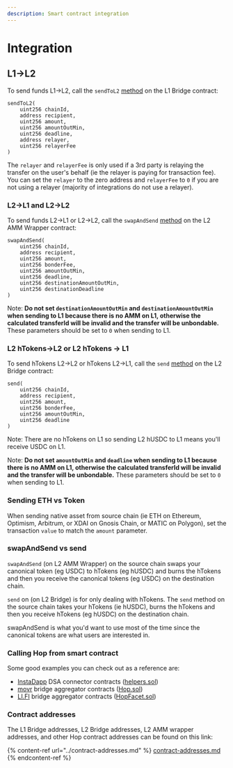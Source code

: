 ```yaml
---
description: Smart contract integration
---
```


# Integration

## L1->L2

To send funds L1->L2, call the `sendToL2` [method](https://github.com/hop-protocol/contracts/blob/8cefc3975115b6e3e706dd110670badad954a3bd/contracts/bridges/L1\_Bridge.sol#L109) on the L1 Bridge contract:

```solidity
sendToL2(
    uint256 chainId,
    address recipient,
    uint256 amount,
    uint256 amountOutMin,
    uint256 deadline,
    address relayer,
    uint256 relayerFee
)
```

The `relayer` and `relayerFee` is only used if a 3rd party is relaying the transfer on the user's behalf (ie the relayer is paying for transaction fee). You can set the `relayer` to the zero address and `relayerFee` to `0` if you are not using a relayer (majority of integrations do not use a relayer).

### L2->L1 and L2->L2

To send funds L2->L1 or L2->L2, call the `swapAndSend` [method](https://github.com/hop-protocol/contracts/blob/8cefc3975115b6e3e706dd110670badad954a3bd/contracts/bridges/L2\_AmmWrapper.sol#L58) on the L2 AMM Wrapper contract:

```solidity
swapAndSend(
    uint256 chainId,
    address recipient,
    uint256 amount,
    uint256 bonderFee,
    uint256 amountOutMin,
    uint256 deadline,
    uint256 destinationAmountOutMin,
    uint256 destinationDeadline
)
```

Note: **Do not set `destinationAmountOutMin` and `destinationAmountOutMin` when sending to L1 because there is no AMM on L1, otherwise the calculated transferId will be invalid and the transfer will be unbondable.** These parameters should be set to `0` when sending to L1.

### L2 hTokens->L2 or L2 hTokens -> L1

To send hTokens L2->L2 or hTokens L2->L1, call the `send` [method](https://github.com/hop-protocol/contracts/blob/8cefc3975115b6e3e706dd110670badad954a3bd/contracts/bridges/L2\_Bridge.sol#L117) on the L2 Bridge contract:

```solidity
send(
    uint256 chainId,
    address recipient,
    uint256 amount,
    uint256 bonderFee,
    uint256 amountOutMin,
    uint256 deadline
)
```

Note: There are no hTokens on L1 so sending L2 hUSDC to L1 means you'll receive USDC on L1.

Note: **Do not set `amountOutMin` and `deadline` when sending to L1 because there is no AMM on L1, otherwise the calculated transferId will be invalid and the transfer will be unbondable.** These parameters should be set to `0` when sending to L1.

### Sending ETH vs Token

When sending native asset from source chain (ie ETH on Ethereum, Optimism, Arbitrum, or XDAI on Gnosis Chain, or MATIC on Polygon), set the transaction `value` to match the `amount` parameter.

### swapAndSend vs send

`swapAndSend` (on L2 AMM Wrapper) on the source chain swaps your canonical token (eg USDC) to hTokens (eg hUSDC) and burns the hTokens and then you receive the canonical tokens (eg USDC) on the destination chain.

`send` on (on L2 Bridge) is for only dealing with hTokens. The `send` method on the source chain takes your hTokens (ie hUSDC), burns the hTokens and then you receive hTokens (eg hUSDC) on the destination chain.

swapAndSend is what you'd want to use most of the time since the canonical tokens are what users are interested in.

### Calling Hop from smart contract

Some good examples you can check out as a reference are:

* [InstaDapp](https://instadapp.io/) DSA connector contracts ([helpers.sol](https://github.com/Instadapp/dsa-connectors/blob/b0a9c6f8333eb2252a49f3c6ac4900ab03db8d21/contracts/mainnet/connectors/hop/helpers.sol#L38))
* [movr](https://www.movr.network/) bridge aggregator contracts ([Hop.sol](https://polygonscan.com/address/0x2b42AFFD4b7C14d9B7C2579229495c052672Ccd3#code))
* [LI.FI](https://li.fi/) bridge aggregator contracts ([HopFacet.sol](https://polygonscan.com/address/0xc46304a0b2accc4462d9bdcaa0f6bf632510d617#code))

### Contract addresses

The L1 Bridge addresses, L2 Bridge addresses, L2 AMM wrapper addresses, and other Hop contract addresses can be found on this link:

{% content-ref url="../contract-addresses.md" %}
[contract-addresses.md](../contract-addresses.md)
{% endcontent-ref %}
